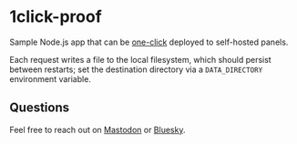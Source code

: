 # 1click-proof

Sample Node.js app that can be [one-click](https://easyindie.app) deployed to self-hosted panels.

Each request writes a file to the local filesystem, which should persist between restarts; set the destination directory via a `DATA_DIRECTORY` environment variable.

## Questions

Feel free to reach out on [Mastodon](https://rosano.ca/mastodon) or [Bluesky](https://rosano.ca/bluesky).
